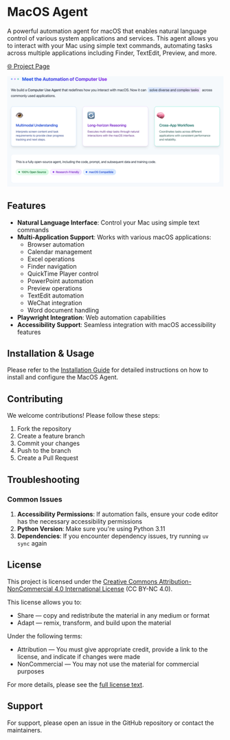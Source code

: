 # MacOS Agent

A powerful automation agent for macOS that enables natural language control of various system applications and services. This agent allows you to interact with your Mac using simple text commands, automating tasks across multiple applications including Finder, TextEdit, Preview, and more.

[🌐 Project Page](https://computer-use-agents.github.io/macos/)

![MacOS Agent Main Page](assets/main_page1.png)

## Features

- **Natural Language Interface**: Control your Mac using simple text commands
- **Multi-Application Support**: Works with various macOS applications:
  - Browser automation
  - Calendar management
  - Excel operations
  - Finder navigation
  - QuickTime Player control
  - PowerPoint automation
  - Preview operations
  - TextEdit automation
  - WeChat integration
  - Word document handling
- **Playwright Integration**: Web automation capabilities
- **Accessibility Support**: Seamless integration with macOS accessibility features

## Installation & Usage

Please refer to the [Installation Guide](docs/index.md) for detailed instructions on how to install and configure the MacOS Agent.

## Contributing

We welcome contributions! Please follow these steps:

1. Fork the repository
2. Create a feature branch
3. Commit your changes
4. Push to the branch
5. Create a Pull Request

## Troubleshooting

### Common Issues

1. **Accessibility Permissions**: If automation fails, ensure your code editor has the necessary accessibility permissions
2. **Python Version**: Make sure you're using Python 3.11
3. **Dependencies**: If you encounter dependency issues, try running `uv sync` again

## License

This project is licensed under the [Creative Commons Attribution-NonCommercial 4.0 International License](https://creativecommons.org/licenses/by-nc/4.0/) (CC BY-NC 4.0).

This license allows you to:
- Share — copy and redistribute the material in any medium or format
- Adapt — remix, transform, and build upon the material

Under the following terms:
- Attribution — You must give appropriate credit, provide a link to the license, and indicate if changes were made
- NonCommercial — You may not use the material for commercial purposes

For more details, please see the [full license text](https://creativecommons.org/licenses/by-nc/4.0/legalcode).

## Support

For support, please open an issue in the GitHub repository or contact the maintainers.
